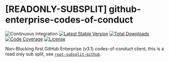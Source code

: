 # [READONLY-SUBSPLIT] github-enterprise-codes-of-conduct


![Continuous Integration](https://github.com/php-api-clients/github-enterprise-codes-of-conduct/workflows/Continuous%20Integration/badge.svg)
[![Latest Stable Version](https://poser.pugx.org/api-clients/github-enterprise-codes-of-conduct/v/stable.png)](https://packagist.org/packages/api-clients/github-enterprise-codes-of-conduct)
[![Total Downloads](https://poser.pugx.org/api-clients/github-enterprise-codes-of-conduct/downloads.png)](https://packagist.org/packages/api-clients/github-enterprise-codes-of-conduct)
[![Code Coverage](https://scrutinizer-ci.com/g/php-api-clients/github-enterprise-codes-of-conduct/badges/coverage.png?b==)](https://scrutinizer-ci.com/g/php-api-clients/github-enterprise-codes-of-conduct/?branch=)
[![License](https://poser.pugx.org/api-clients/github-enterprise-codes-of-conduct/license.png)](https://packagist.org/packages/api-clients/github-enterprise-codes-of-conduct)

Non-Blocking first GitHub Enterprise (v3.1) codes-of-conduct client, this is a read only sub split, see [`root-subsplit-github`](https://github.com/php-api-clients/root-subsplit-github).
